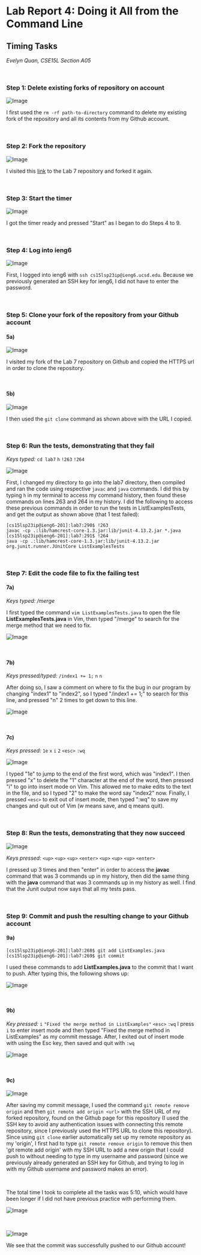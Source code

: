# Lab Report 4: Doing it All from the Command Line
## __Timing Tasks__
*Evelyn Quan, CSE15L Section A05*

<br/>

### Step 1: Delete existing forks of repository on account

![Image](lab7images/step1_lab7.png)

I first used the `rm -rf path-to-directory` command to delete my existing fork of the repository and all its contents from my Github account.

<br/>

### Step 2: Fork the repository

![Image](lab7images/step2_lab7.png)

I visited this [link](https://github.com/ucsd-cse15l-s23/lab7) to the Lab 7 repository and forked it again.

<br/>

### Step 3: Start the timer

![Image](lab7images/step3_lab7.png)

I got the timer ready and pressed "Start" as I began to do Steps 4 to 9.

<br/>

### Step 4: Log into ieng6

![Image](lab7images/step4_lab7.png)

First, I logged into ieng6 with `ssh cs15lsp23ip@ieng6.ucsd.edu`. Because we previously generated an SSH key for ieng6, I did not have to enter the password.

<br/>

### Step 5: Clone your fork of the repository from your Github account

#### **5a)**

![Image](lab7images/step5a_lab7.png)

I visited my fork of the Lab 7 repository on Github and copied the HTTPS url in order to clone the repository.

<br/>

#### **5b)**

![Image](lab7images/step5b_lab7.png)

I then used the `git clone` command as shown above with the URL I copied.

<br/>

### Step 6: Run the tests, demonstrating that they fail

*Keys typed:* `cd lab7` `h` `!263` `!264`

![Image](step6_lab7.png)

First, I changed my directory to go into the lab7 directory, then compiled and ran the code using respective `javac` and `java` commands. I did this by typing `h` in my terminal to access my command history, then found these commands on lines 263 and 264 in my history. I did the following to access these previous commands in order to run the tests in ListExamplesTests, and get the output as shown above (that 1 test failed):

```
[cs15lsp23ip@ieng6-201]:lab7:290$ !263
javac -cp .:lib/hamcrest-core-1.3.jar:lib/junit-4.13.2.jar *.java
[cs15lsp23ip@ieng6-201]:lab7:291$ !264
java -cp .:lib/hamcrest-core-1.3.jar:lib/junit-4.13.2.jar org.junit.runner.JUnitCore ListExamplesTests
```

<br/>

### Step 7: Edit the code file to fix the failing test

#### **7a)**

*Keys typed: /merge*

I first typed the command `vim ListExamplesTests.java` to open the file **ListExamplesTests.java** in Vim, then typed "/merge" to search for the merge method that we need to fix.

![Image](lab7images/step7a_lab7.png)

<br/>

#### **7b)**

*Keys pressed/typed:* `/index1 += 1;` `n` `n`

After doing so, I saw a comment on where to fix the bug in our program by changing "index1" to "index2", so I typed "/index1 += 1;" to search for this line, and pressed "n" 2 times to get down to this line.

![Image](lab7images/step7b_lab7.png)

<br/>

#### **7c)**

*Keys pressed:* `1e` `x` `i` `2` `<esc>` `:wq`

![Image](lab7images/step7d_lab7.png)

I typed "1e" to jump to the end of the first word, which was "index1". I then pressed "x" to delete the "1" character at the end of the word, then pressed "i" to go into insert mode on Vim. This allowed me to make edits to the text in the file, and so I typed "2" to make the word say "index2" now. Finally, I pressed `<esc>` to exit out of insert mode, then typed ":wq" to save my changes and quit out of Vim (w means save, and q means quit).

<br/>

### Step 8: Run the tests, demonstrating that they now succeed

![Image](lab7images/step8_lab7.png)

*Keys pressed:* `<up>` `<up>` `<up>` `<enter>` `<up>` `<up>` `<up>` `<enter>`

I pressed up 3 times and then "enter" in order to access the **javac** command that was 3 commands up in my history, then did the same thing with the **java** command that was 3 commands up in my history as well. I find that the Junit output now says that all my tests pass.

<br/>

### Step 9: Commit and push the resulting change to your Github account

#### **9a)**

```
[cs15lsp23ip@ieng6-201]:lab7:268$ git add ListExamples.java
[cs15lsp23ip@ieng6-201]:lab7:269$ git commit
```

I used these commands to add **ListExamples.java** to the commit that I want to push. After typing this, the following shows up:

![Image](lab7images/step9b_lab7.png)

<br/>

#### **9b)**

*Key pressed:* `i` `"Fixed the merge method in ListExamples"` `<esc>` `:wq`
I press `i` to enter insert mode and then typed "Fixed the merge method in ListExamples" as my commit message. After, I exited out of insert mode with using the Esc key, then saved and quit with `:wq`

![Image](lab7images/step9a_lab7.png)

<br/>

#### **9c)**

![Image](lab7images/step9c_lab7.png)

After saving my commit message, I used the command `git remote remove origin` and then `git remote add origin <url>` with the SSH URL of my forked repository, found on the Github page for this repository (I used the SSH key to avoid any authentication issues with connecting this remote repository, since I previously used the HTTPS URL to clone this repository). Since using `git clone` earlier automatically set up my remote repository as my 'origin', I first had to type `git remote remove origin` to remove this then 'git remote add origin' with my SSH URL to add a new origin that I could push to without needing to type in my username and password (since we previously already generated an SSH key for Github, and trying to log in with my Github username and password makes an error).

<br/>

The total time I took to complete all the tasks was 5:10, which would have been longer if I did not have previous practice with performing them.

![Image](lab7images/step9d_lab7.png)

<br/>

![Image](lab7images/step9e_lab7.png)

We see that the commit was successfully pushed to our Github account!

<br/>





